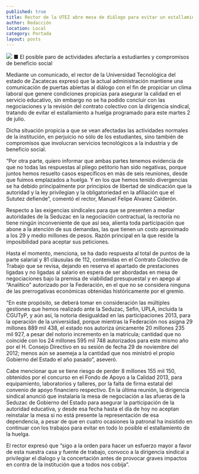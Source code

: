 ```yaml
---
published: true
title: Rector de la UTEZ abre mesa de diálogo para evitar un estallamiento de huelga
author: Redacción
location: Local
category: Portada
layout: posts
---
```


![](http://i.imgur.com/umxNSScm.jpg)
■ El posible paro de actividades afectaría a estudiantes y compromisos de beneficio social

Mediante un comunicado, el rector de la Universidad Tecnológica del estado de Zacatecas expresó que la actual administración mantiene una comunicación de puertas abiertas al diálogo con el fin de propiciar un clima laboral que genere condiciones propicias para asegurar la calidad en el servicio educativo, sin embargo no se ha podido concluir con las negociaciones y la revisión del contrato colectivo con  la dirigencia sindical, tratando de evitar el estallamiento a huelga programado para este martes 2 de julio.

Dicha situación propicia a que se vean afectadas las actividades normales de la institución, en perjuicio no sólo de los estudiantes, sino también de compromisos que involucran servicios tecnológicos a la industria y de  beneficio social.

“Por otra parte, quiero informar que ambas partes tenemos evidencia de que no todas las respuestas al pliego petitorio han sido negativas, porque juntos hemos resuelto casos específicos en más de seis reuniones, desde que fuimos emplazados a huelga. Y en los que hemos tenido divergencias se ha debido principalmente por principios de libertad de sindicación que la autoridad y la ley privilegian y la obligatoriedad en la afiliación que el Sututez defiende”, comentó el rector, Manuel Felipe Alvarez Calderón.

Respecto a las exigencias sindicales para que se presenten a mediar autoridades de la Seduzac en la negociación contractual, la rectoría no tiene ningún inconveniente de que así sea, alienta toda participación que abone a la atención de sus demandas, las que tienen un costo aproximado a los 29 y medio millones de pesos. Razón principal en la que reside la imposibilidad para aceptar sus peticiones.

Hasta el momento, menciona, se ha dado respuesta al total de puntos de la parte salarial y 81 cláusulas de 112, contenidas en el Contrato Colectivo de Trabajo que se revisa, dejando en reserva el apartado de prestaciones ligadas y no ligadas al salario en espera de ser abordadas en mesa de negociaciones bajo la premisa de viabilidad presupuestal y en apego al “Analítico” autorizado por la Federación, en el que no se considera ninguna de las prerrogativas económicas obtenidas históricamente por el gremio.

“En este propósito, se deberá tomar en consideración las múltiples gestiones que hemos realizado ante la Seduzac, Sefin, UPLA, incluida la CGUTyP, y aún así, la notoria desigualdad en las participaciones 2013, para la operación de la universidad, porque mientras la Federación nos asigna 29 millones 889 mil 438, el estado nos autoriza únicamente 20 millones 235 mil 927, a pesar del notorio incremento en la matrícula; cantidad que no coincide con los 24 millones 595 mil 748 autorizados para este mismo año por el H. Consejo Directivo en su sesión de fecha 29 de noviembre del 2012; menos aún se asemeja a la cantidad que nos ministró el propio Gobierno del Estado el año pasado”, aseveró. 

Cabe mencionar que se tiene riesgo de perder 8 millones 155 mil 150, obtenidos por el concurso en el Fondo de Apoyo a la Calidad 2013, para equipamiento, laboratorios y talleres, por la falta de firma estatal del convenio de apoyo financiero respectivo.
En la última reunión, la dirigencia sindical anunció que instalaría la mesa de negociación a las afueras de la Seduzac de Gobierno del Estado para asegurar la participación de la autoridad educativa, y desde esa fecha hasta el día de hoy no aceptan reinstalar la mesa si no está presente la representación de esa dependencia, a pesar de que en cuatro ocasiones la patronal ha insistido en continuar con los trabajos para evitar en todo lo posible el estallamiento de la huelga.

El rector expresó que “sigo a la orden para hacer un esfuerzo mayor a favor de esta nuestra casa y fuente de trabajo,  convoco  a la dirigencia  sindical a privilegiar el dialogo y la concertación antes de provocar graves impactos en contra de la institución que a todos nos cobija”.
